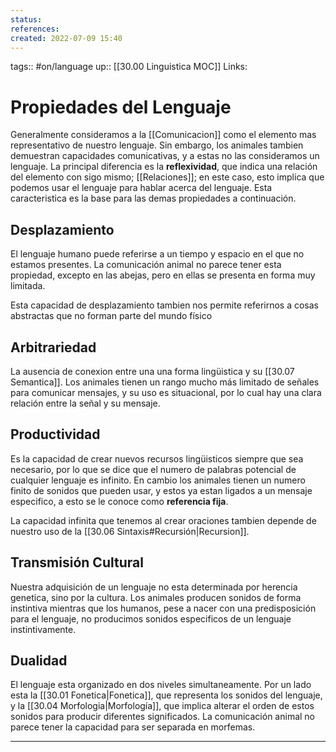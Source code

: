 ```yaml
---
status:
references:
created: 2022-07-09 15:40
---
```

tags:: #on/language 
up:: [[30.00 Linguistica MOC]]
Links: 
# Propiedades del Lenguaje
Generalmente consideramos a la [[Comunicacion]] como el elemento mas representativo de nuestro lenguaje. Sin embargo, los animales tambien demuestran capacidades comunicativas, y a estas no las consideramos un lenguaje. La principal diferencia es la **reflexividad**, que indica una relación del elemento con sigo mismo; [[Relaciones]]; en este caso, esto implica que podemos usar el lenguaje para hablar acerca del lenguaje. Esta caracteristica es la base para las demas propiedades a continuación.

## Desplazamiento
El lenguaje humano puede referirse a un tiempo y espacio en el que no estamos presentes. La comunicación animal no parece tener esta propiedad, excepto en las abejas, pero en ellas se presenta en forma muy limitada.

Esta capacidad de desplazamiento tambien nos permite referirnos a cosas abstractas que no forman parte del mundo físico

## Arbitrariedad
La ausencia de conexion entre una una forma lingüistica y su [[30.07 Semantica]]. Los animales tienen un rango mucho más limitado de señales para comunicar mensajes, y su uso es situacional, por lo cual hay una clara relación entre la señal y su mensaje.

## Productividad
Es la capacidad de crear nuevos recursos lingüisticos siempre que sea necesario, por lo que se dice que el numero de palabras potencial de cualquier lenguaje es infinito. En cambio los animales tienen un numero finito de sonidos que pueden usar, y estos ya estan ligados a un mensaje especifico, a esto se le conoce como **referencia fija**.

La capacidad infinita que tenemos al crear oraciones tambien depende de nuestro uso de la [[30.06 Sintaxis#Recursión|Recursion]].

## Transmisión Cultural
Nuestra adquisición de un lenguaje no esta determinada por herencia genetica, sino por la cultura. Los animales producen sonidos de forma instintiva mientras que los humanos, pese a nacer con una predisposición para el lenguaje, no producimos sonidos especificos de un lenguaje instintivamente.

## Dualidad
El lenguaje esta organizado en dos niveles simultaneamente. Por un lado esta la [[30.01 Fonetica|Fonetica]], que representa los sonidos del lenguaje, y la [[30.04 Morfologia|Morfología]], que implica alterar el orden de estos sonidos para producir diferentes significados.
La comunicación animal no parece tener la capacidad para ser separada en morfemas.
___
